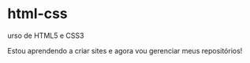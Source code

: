 # html-css
 urso de HTML5 e CSS3

 Estou aprendendo a criar sites e agora vou gerenciar meus repositórios!
